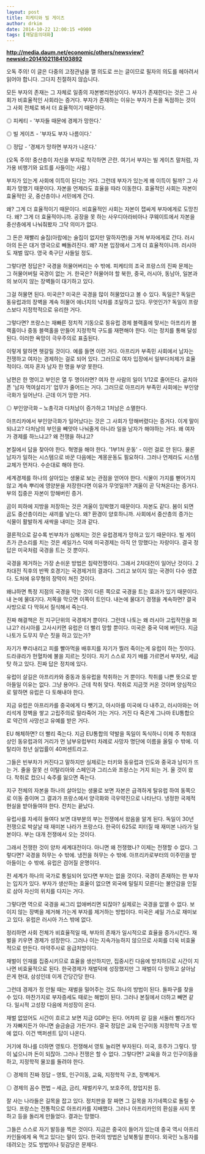 ```yaml
---
layout: post
title: 피케티와 빌 게이츠
author: drkim
date: 2014-10-22 12:00:15 +0900
tags: [깨달음의대화]
---
```

**http://media.daum.net/economic/others/newsview?newsid=20141021184103892**

  


오독 주의! 이 글은 다중의 고정관념을 깰 의도로 쓰는 글이므로 필자의 의도를 헤아려서 읽어야 합니다. 그다지 친절하지 않습니다. 

  


모든 부자의 존재는 그 자체로 일종의 자본병리현상이다. 부자가 존재한다는 것은 그 사회가 비효율적인 사회라는 증거다. 부자가 존재하는 이유는 부자가 돈을 독점하는 것이 그 사회 전체로 봐서 더 효율적이기 때문이다. 

  


◎ 피케티 - '부자들 때문에 경제가 망한다.'  
      
◎ 빌 게이츠 - '부자도 부자 나름이다.'  
      
◎ 정답 - '경제가 망하면 부자가 나온다.' 

  


(오독 주의! 중산층이 자신을 부자로 착각하면 곤란. 여기서 부자는 빌 게이츠 말처럼, 자가용 비행기와 요트를 사들이는 사람.) 

  


부자가 있는게 사회에 이득이 된다는 거다. 그런데 부자가 있는게 왜 이득이 될까? 그 사회가 망했기 때문이다. 자본을 언제라도 효율을 따라 이동한다. 효율적인 사회는 자본이 효율적인 곳, 중산층이나 서민에게 간다. 

  


왜? 그게 더 효율적이기 때문이다. 비효율적인 사회는 자본이 잽싸게 부자에게로 도망친다. 왜? 그게 더 효율적이니까. 공장을 못 하는 사우디아라비아나 쿠웨이트에서 자본을 중산층에게 나눠줘봤자 그닥 의미가 없다. 

  


그 돈은 재빨리 술집(아랍에는 술집이 없지만 말하자면)을 거쳐 부자에게로 간다. 러시아의 돈은 대거 영국으로 빼돌려진다. 왜? 자본 입장에서 그게 더 효율적이니까. 러시아도 재벌 많다. 영국 축구단 사들일 정도. 

  


그렇다면 정답은? 국경을 허물어버리는 수 밖에. 피케티의 조국 프랑스의 진짜 문제는 그 허물어버릴 국경이 없는 거. 한국은? 허물어야 할 북한, 중국, 러시아, 동남아, 일본과의 보이지 않는 장벽들이 대기하고 있다. 

  


그걸 허물면 된다. 미국은? 미국은 국경을 많이 허물었다고 볼 수 있다. 독일은? 독일은 동유럽과의 장벽을 계속 허물어 에너지의 낙차를 조달하고 있다. 무엇인가? 독일이 프랑스보다 지정학적으로 유리한 거다. 

  


그렇다면? 프랑스는 재빠른 정치적 기동으로 동유럽 경제 블랙홀에 맞서는 아프리카 블랙홀이나 중동 블랙홀을 만들어 지정학적 구도를 재편해야 한다. 이는 정치를 통해 달성된다. 이러한 욕망이 극우주의로 표출된다. 

  


이렇게 말하면 헷갈릴 것이다. 예를 들면 이런 거다. 아프리카 부족민 사회에서 남자는 전쟁하고 여자는 경제하는 걸로 되어 있다. 그러므로 여자 입장에서 일부다처제가 효율적이다. 여자 혼자 남자 한 명을 부양 못한다. 

  


남편은 한 명이고 부인은 열 두 명이라면? 여자 한 사람의 일이 1/12로 줄어든다. 골치아픈 '남자 먹여살리기' 업무가 줄어드는 거다. 그러므로 아프리카 부족민 사회에는 부인양극화가 일어난다. 근데 이거 망한 거다. 

  


◎ 부인양극화 – 노총각과 다처남이 증가하고 1처남은 소멸한다. 

  


아프리카에서 부인양극화가 일어났다는 것은 그 사회가 망해버렸다는 증거다. 이게 말이 되냐고? 다처남의 부인을 빼앗아 나눠줄게 아니라 일을 남자가 해야하는 거다. 왜 여자가 경제를 하느냐고? 왜 전쟁을 하냐고? 

  


본질에서 답을 찾아야 한다. 혁명을 해야 한다. '1부1처 운동' - 이런 걸로 안 된다. 물론 남자가 일하는 시스템으로 바꾼 다음에는 계몽운동도 필요하다. 그러나 언제라도 시스템 교체가 먼저다. 수순대로 해야 한다. 

  


세계경제를 하나의 살아있는 생물로 보는 관점을 얻어야 한다. 식물이 가지를 뻗어가지 않고 계속 뿌리에 영양분을 저장한다면 이유가 무엇일까? 겨울이 곧 닥쳐온다는 증거다. 부의 집중은 자본이 망해버린 증거. 

  


곰이 피하에 지방을 저장하는 것은 겨울이 임박했기 때문이다. 자본도 같다. 봄이 되면 곰도 중산층이라는 새끼를 낳는다. 왜? 환경이 양호하니까. 사회에서 중산층의 증가는 식물이 활발하게 새싹을 내미는 것과 같다. 

  


결론적으로 갈수록 빈부차가 심해지는 것은 유럽경제가 망하고 있기 때문이다. 빌 게이츠가 큰소리를 치는 것은 셰일가스 덕에 미국경제는 아직 안 망했다는 자랑이다. 결국 정답은 미국처럼 국경을 트는 것 뿐이다. 

  


국경을 제거하는 가장 손쉬운 방법은 침략전쟁이다. 그래서 2차대전이 일어난 것이다. 2차대전 직후의 반짝 호경기는 국경제거의 결과다. 그리고 보이지 않는 국경이 다수 생겼다. 도처에 유무형의 장막이 쳐진 것이다. 

  


왜냐하면 특정 지점의 국경을 막는 것이 다른 쪽으로 국경을 트는 효과가 있기 때문이다. 내 논에 물대기다. 저쪽을 막으면 이쪽이 트인다. 내논에 물대기 경쟁을 계속하면? 결국 사방으로 다 막혀서 질식해서 죽는다. 

  


진짜 해결책은 전 지구단위의 국경제거 뿐이다. 그런데 나토는 왜 러시아 고립작전을 펴냐고? 러시아를 고사시키면 유럽은 더 빨리 망할 뿐이다. 미국은 중국 덕에 버틴다. 지금 나토가 도무지 무슨 짓을 하고 있는가? 

  


자기가 뿌리내리고 피를 빨아먹을 배후지를 자기가 찔러 죽이는게 유럽이 하는 짓이다. 드라큐라가 헌혈차에 불을 지르는 짓이다. 자기 스스로 자기 배를 가르면서 부자탓, 세금탓 하고 있다. 진짜 답은 정치에 있다. 

  


유럽이 살길은 아프리카와 중동과 동유럽을 착취하는 거 뿐이다. 착취를 나쁜 뜻으로 받아들일 이유는 없다. 그냥 용어다. 근데 착취 맞다. 착취로 지금껏 커온 것이며 양심적으로 말하면 유럽은 다 토해내야 한다. 

  


지금 유럽은 아프리카를 중국에게 다 뺏기고, 아시아를 미국에 다 내주고, 러시아와는 어리석게 장벽을 쌓고 고립주의로 말라죽어 가는 거다. 거진 다 죽은게 그나마 EU통합으로 약간의 사망선고 유예를 받은 거다. 

  


EU 해체하면? 더 빨리 죽는다. 지금 EU통합의 약발을 독일이 독식하니 이제 주 착취대상인 동유럽과의 거리가 먼 남부유럽부터 차례로 사망자 명단에 이름을 올릴 수 밖에. 이탈리아 청년 실업률이 40퍼센트라고. 

  


그들은 빈부차가 커진다고 말하지만 실제로는 터키와 동유럽과 인도와 중국과 남미가 뜨는 거. 줄을 잘못 선 이탈리아와 스페인과 그리스와 프랑스는 거지 되는 거. 올 것이 왔다. 착취로 컸으니 숙주를 잃으면 죽는다. 

  


지구 전체의 자본을 하나의 살아있는 생물로 보면 자본은 급격하게 탈유럽 하여 동쪽으로 이동 중이며 그 결과가 프랑스에서 양극화와 극우약진으로 나타난다. 냉정한 국제적 현실을 받아들여야 한다. 잔치는 끝났다. 

  


유럽사를 자세히 들여다 보면 대부분의 부는 전쟁에서 왔음을 알게 된다. 독일이 30년 전쟁으로 박살날 때 재미본 나라가 프랑스다. 한국이 625로 피터질 때 재미본 나라가 일본이다. 부는 대개 전쟁에서 오는 것이다. 

  


그래서 전쟁한 것이 양차 세계대전이다. 아니면 왜 전쟁했나? 이제는 전쟁할 수 없다. 그렇다면? 국경을 허무는 수 밖에. 냉전을 허무는 수 밖에. 아프리카로부터의 이주민을 받아들이는 수 밖에. 유럽은 검어질 운명이다. 

  


전 세계가 하나의 국가로 통일되어 있다면 부자는 없을 것이다. 국경이 존재하는 한 부자는 입지가 있다. 부자가 생산하는 효율이 없으면 외국에 밀릴지 모른다는 불안감을 인질로 삼아 자신의 위치를 다지는 거다. 

  


그렇다면 역으로 국경을 싸그리 없애버리면 되잖아? 실제로는 국경을 없앨 수 없다. 보이지 않는 장벽을 제거해 가는게 부자를 제거하는 방법이다. 미국은 셰일 가스로 재미보고 있다. 유럽은 러시아 가스 밖에 없다. 

  


정리하면 사회 전체가 비효율적일 때, 부자의 존재가 일시적으로 효율을 증가시킨다. 재벌을 키우면 경제가 성장한다. 그러나 이는 지속가능하지 않으므로 사회를 더욱 비효율적으로 만든다. 마약주사로 응급처방이다. 

  


재벌이 인재를 집중시키므로 효율을 생산하지만, 집중시킨 다음에 방치하므로 시간이 지나면 비효율적으로 된다. 한국경제가 재벌덕에 성장했지만 그 재벌이 다 망하고 살아남은게 현대, 삼성인데 이게 간당간당 한다. 

  


그런데 경제가 정 안될 때는 재벌을 밀어주는 것도 하나의 방법이 된다. 돌파구를 찾을 수 있다. 마찬가지로 부자증세도 때로는 해법이 된다. 그러나 본질에서 더하고 빼면 같다. 일시적 고성장 다음에 저성장이 온다. 

  


재벌 없었어도 시간이 흐르고 보면 지금 GDP는 된다. 어차피 갈 길을 서둘러 빨리가다가 자빠지든가 아니면 슬금슬금 가든가다. 결국 정답은 교육 인구이동 지정학적 구조 밖에 없다. 이건 백퍼센트 답이 나온다. 

  


거기에 하나를 더하면 영토다. 전쟁해서 영토 늘리면 부자된다. 미국, 호주가 그렇다. 땅이 넓으니까 돈이 되잖아. 그러나 전쟁은 할 수 없다. 그렇다면? 교육을 하고 인구이동을 하고, 지정학적 물꼬를 돌려야 한다. 

  


◎ 경제의 진짜 정답 – 영토, 인구이동, 교육, 지정학적 구조, 장벽제거.  
      
◎ 경제의 꼼수 편법 – 세금, 금리, 재벌키우기, 보호주의, 창업지원 등. 

  


잘 사는 나라들은 길목을 잡고 있다. 정치판을 잘 짜면 그 길목을 자기네쪽으로 돌릴 수 있다. 프랑스는 전통적으로 아프리카를 지배했다. 그러나 아프리카인의 환심을 사지 못하고 등을 돌리게 만들었다. 결과는 망했다. 

  


그들은 스스로 자기 발등을 찍은 것이다. 지금은 중국이 들어가 있는데 중국 역시 아프리카인들에게 욕 먹고 있다는 말이 있다. 한국의 방법은 남북통일 뿐이다. 외국인 노동자를 데려오는 것도 방법이나 뒷감당은 문제다.